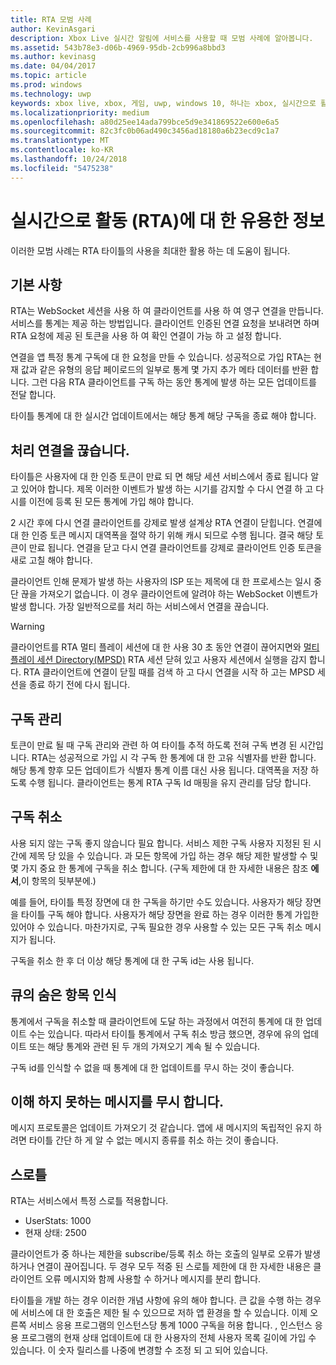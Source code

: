 ```yaml
---
title: RTA 모범 사례
author: KevinAsgari
description: Xbox Live 실시간 알림에 서비스를 사용할 때 모범 사례에 알아봅니다.
ms.assetid: 543b78e3-d06b-4969-95db-2cb996a8bbd3
ms.author: kevinasg
ms.date: 04/04/2017
ms.topic: article
ms.prod: windows
ms.technology: uwp
keywords: xbox live, xbox, 게임, uwp, windows 10, 하나는 xbox, 실시간으로 활동
ms.localizationpriority: medium
ms.openlocfilehash: a80d25ee14ada799bce5d9e341869522e600e6a5
ms.sourcegitcommit: 82c3fc0b06ad490c3456ad18180a6b23ecd9c1a7
ms.translationtype: MT
ms.contentlocale: ko-KR
ms.lasthandoff: 10/24/2018
ms.locfileid: "5475238"
---
```

# <a name="real-time-activity-rta-best-practices"></a>실시간으로 활동 (RTA)에 대 한 유용한 정보
이러한 모범 사례는 RTA 타이틀의 사용을 최대한 활용 하는 데 도움이 됩니다.


## <a name="the-basics"></a>기본 사항

RTA는 WebSocket 세션을 사용 하 여 클라이언트를 사용 하 여 영구 연결을 만듭니다. 서비스를 통계는 제공 하는 방법입니다. 클라이언트 인증된 연결 요청을 보내려면 하며 RTA 요청에 제공 된 토큰을 사용 하 여 확인 연결이 가능 하 고 설정 합니다.

연결을 앱 특정 통계 구독에 대 한 요청을 만들 수 있습니다. 성공적으로 가입 RTA는 현재 값과 같은 유형의 응답 페이로드의 일부로 통계 몇 가지 추가 메타 데이터를 반환 합니다. 그런 다음 RTA 클라이언트를 구독 하는 동안 통계에 발생 하는 모든 업데이트를 전달 합니다.

타이틀 통계에 대 한 실시간 업데이트에서는 해당 통계 해당 구독을 종료 해야 합니다.


## <a name="handling-disconnects"></a>처리 연결을 끊습니다.

타이틀은 사용자에 대 한 인증 토큰이 만료 되 면 해당 세션 서비스에서 종료 됩니다 알고 있어야 합니다. 제목 이러한 이벤트가 발생 하는 시기를 감지할 수 다시 연결 하 고 다시를 이전에 등록 된 모든 통계에 가입 해야 합니다.

2 시간 후에 다시 연결 클라이언트를 강제로 발생 설계상 RTA 연결이 닫힙니다. 연결에 대 한 인증 토큰 메시지 대역폭을 절약 하기 위해 캐시 되므로 수행 됩니다. 결국 해당 토큰이 만료 됩니다. 연결을 닫고 다시 연결 클라이언트를 강제로 클라이언트 인증 토큰을 새로 고칠 해야 합니다.

클라이언트 인해 문제가 발생 하는 사용자의 ISP 또는 제목에 대 한 프로세스는 일시 중단 끊을 가져오기 없습니다. 이 경우 클라이언트에 알려야 하는 WebSocket 이벤트가 발생 합니다. 가장 일반적으로를 처리 하는 서비스에서 연결을 끊습니다.

> [!WARNING]
> 클라이언트를 RTA 멀티 플레이 세션에 대 한 사용 30 초 동안 연결이 끊어지면와 [멀티 플레이 세션 Directory(MPSD)](../multiplayer/multiplayer-appendix/multiplayer-session-directory.md) RTA 세션 닫혀 있고 사용자 세션에서 실행을 감지 합니다. RTA 클라이언트에 연결이 닫힐 때를 검색 하 고 다시 연결을 시작 하 고는 MPSD 세션을 종료 하기 전에 다시 됩니다.

## <a name="managing-subscriptions"></a>구독 관리

토큰이 만료 될 때 구독 관리와 관련 하 여 타이틀 추적 하도록 전혀 구독 변경 된 시간입니다. RTA는 성공적으로 가입 시 각 구독 한 통계에 대 한 고유 식별자를 반환 합니다. 해당 통계 향후 모든 업데이트가 식별자 통계 이름 대신 사용 됩니다. 대역폭을 저장 하도록 수행 됩니다. 클라이언트는 통계 RTA 구독 Id 매핑을 유지 관리를 담당 합니다.


## <a name="unsubscribing"></a>구독 취소

사용 되지 않는 구독 좋지 않습니다 필요 합니다. 서비스 제한 구독 사용자 지정된 된 시간에 제목 당 있을 수 있습니다. 과 모든 항목에 가입 하는 경우 해당 제한 발생할 수 및 몇 가지 중요 한 통계에 구독을 취소 합니다. (구독 제한에 대 한 자세한 내용은 참조 **에서**,이 항목의 뒷부분에.)

예를 들어, 타이틀 특정 장면에 대 한 구독을 하기만 수도 있습니다. 사용자가 해당 장면을 타이틀 구독 해야 합니다. 사용자가 해당 장면을 완료 하는 경우 이러한 통계 가입한 있어야 수 있습니다. 마찬가지로, 구독 필요한 경우 사용할 수 있는 모든 구독 취소 메시지가 됩니다.

구독을 취소 한 후 더 이상 해당 통계에 대 한 구독 id는 사용 됩니다.


## <a name="awareness-of-latent-items-in-the-queue"></a>큐의 숨은 항목 인식

통계에서 구독을 취소할 때 클라이언트에 도달 하는 과정에서 여전히 통계에 대 한 업데이트 수는 있습니다. 따라서 타이틀 통계에서 구독 취소 방금 했으면, 경우에 유의 업데이트 또는 해당 통계와 관련 된 두 개의 가져오기 계속 될 수 있습니다.

구독 id를 인식할 수 없을 때 통계에 대 한 업데이트를 무시 하는 것이 좋습니다.


## <a name="ignore-messages-you-do-not-understand"></a>이해 하지 못하는 메시지를 무시 합니다.

메시지 프로토콜은 업데이트 가져오기 것 같습니다. 앱에 새 메시지의 독립적인 유지 하려면 타이틀 간단 하 게 알 수 없는 메시지 종류를 취소 하는 것이 좋습니다.


## <a name="throttles"></a>스로틀

RTA는 서비스에서 특정 스로틀 적용합니다.

-   UserStats: 1000
-   현재 상태: 2500

클라이언트가 중 하나는 제한을 subscribe/등록 취소 하는 호출의 일부로 오류가 발생 하거나 연결이 끊어집니다. 두 경우 모두 적중 된 스로틀 제한에 대 한 자세한 내용은 클라이언트 오류 메시지와 함께 사용할 수 하거나 메시지를 분리 합니다.

타이틀을 개발 하는 경우 이러한 개념 사항에 유의 해야 합니다. 큰 값을 수행 하는 경우에 서비스에 대 한 호출은 제한 될 수 있으므로 저하 앱 환경을 할 수 있습니다. 이제 오른쪽 서비스 응용 프로그램의 인스턴스당 통계 1000 구독을 허용 합니다. , 인스턴스 응용 프로그램의 현재 상태 업데이트에 대 한 사용자의 전체 사용자 목록 길이에 가입 수 있습니다. 이 숫자 릴리스를 나중에 변경할 수 조정 되 고 되어 있습니다.
